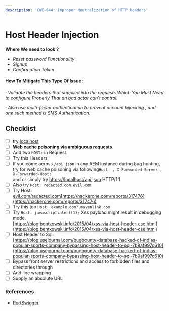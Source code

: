 ```yaml
---
description: 'CWE-644: Improper Neutralization of HTTP Headers'
---
```


# Host Header Injection

**Where We need to look ?**

* _Reset password Functionality_
* _Signup_
* _Confirmation Token_

#### **How To Mitigate This Type Of Issue :**

_· Validate the headers that supplied into the requests Which You Must Need to configure Properly That an bad actor can’t control._

_· Also use multi-factor authentication to prevent account hijacking , and one such method is SMS Authentication._

## Checklist

* [ ] try [localhost](http://localhost)
* [ ] [**Web cache poisoning via ambiguous requests**](https://portswigger.net/web-security/host-header/exploiting/lab-host-header-web-cache-poisoning-via-ambiguous-requests)
* [ ] Add two `HOST:` in Request.
* [ ] Try this Headers
* [ ] If you come across `/api.json` in any AEM instance during bug hunting, try for web cache poisoning via following`Host: , X-Forwarded-Server , X-Forwarded-Host:`\
  and or simply try [https://localhost/api.json](https://localhost/api.json) HTTP/1.1
* [ ] Also try `Host: redacted.com.evil.com`
* [ ] Try Host: [evil.com/redacted.com](http://evil.com/redacted.com)[https://hackerone.com/reports/317476](https://hackerone.com/reports/317476)
* [ ] Try this too `Host: example.com?.mavenlink.com`
* [ ] Try `Host: javascript:alert(1);` Xss payload might result in debugging mode.\
  [https://blog.bentkowski.info/2015/04/xss-via-host-header-cse.html](https://blog.bentkowski.info/2015/04/xss-via-host-header-cse.html)
* [ ] Host Header to Sqli\
  [https://blog.usejournal.com/bugbounty-database-hacked-of-indias-popular-sports-company-bypassing-host-header-to-sql-7b9af997c610](https://blog.usejournal.com/bugbounty-database-hacked-of-indias-popular-sports-company-bypassing-host-header-to-sql-7b9af997c610)
* [ ] Bypass front server restrictions and access to forbidden files and directories through
* [ ] Add line wrapping
* [ ] Supply an absolute URL

### References

* [PortSwigger](https://portswigger.net/web-security/host-header/exploiting)
